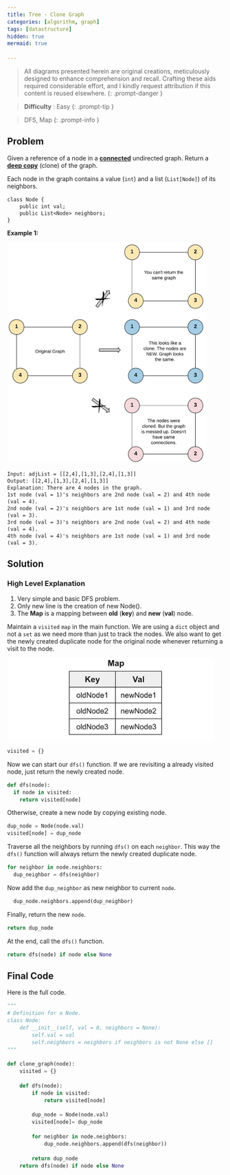 ```yaml
---
title: Tree - Clone Graph
categories: [algorithm, graph]
tags: [datastructure]
hidden: true
mermaid: true

---
```


> All diagrams presented herein are original creations, meticulously designed to enhance comprehension and recall. Crafting these aids required considerable effort, and I kindly request attribution if this content is reused elsewhere.
{: .prompt-danger }

> **Difficulty** :  Easy
{: .prompt-tip }

> DFS, Map
{: .prompt-info }

## Problem

Given a reference of a node in a **[connected](https://en.wikipedia.org/wiki/Connectivity_(graph_theory)#Connected_graph)** undirected graph. Return a [**deep copy**](https://en.wikipedia.org/wiki/Object_copying#Deep_copy) (clone) of the graph.

Each node in the graph contains a value (`int`) and a list (`List[Node]`) of its neighbors.

```
class Node {
    public int val;
    public List<Node> neighbors;
} 
```

**Example 1:**

<img src="../assets/img/133_clone_graph_question.png" alt="addtwonumber1" style="zoom:50%;" />

```
Input: adjList = [[2,4],[1,3],[2,4],[1,3]]
Output: [[2,4],[1,3],[2,4],[1,3]]
Explanation: There are 4 nodes in the graph.
1st node (val = 1)'s neighbors are 2nd node (val = 2) and 4th node (val = 4).
2nd node (val = 2)'s neighbors are 1st node (val = 1) and 3rd node (val = 3).
3rd node (val = 3)'s neighbors are 2nd node (val = 2) and 4th node (val = 4).
4th node (val = 4)'s neighbors are 1st node (val = 1) and 3rd node (val = 3).
```

## Solution

### High Level Explanation

1.	Very simple and basic DFS problem.
2.	Only new line is the creation of new Node().
3.	The **Map** is a mapping between **old** (**key**) and **new** (**val**) node.

Maintain a `visited` `map` in the main function. We are using a `dict` object and not a `set` as we need more than just to track the nodes. We also want to get the newly created duplicate node for the original node whenever returning a visit to the node. 

<img src="../assets/img/image-20240420222816501.png" alt="image-20240420222816501" style="zoom:80%;" />

```python
visited = {}
```

Now we can start our `dfs()` function. If we are revisiting a already visited node, just return the newly created node.

```python
def dfs(node):
  if node in visited:
    return visited[node]
```

Otherwise, create a new node by copying existing node.

```python
dup_node = Node(node.val)
visited[node] = dup_node
```

Traverse all the neighbors by running `dfs()` on each `neighbor`. This way the `dfs()` function will always return the newly created duplicate node.

```python
for neighbor in node.neighbors:
  dup_neighbor = dfs(neighbor)
```

Now add the `dup_neighbor` as new neighbor to current `node`.

```python
  dup_node.neighbors.append(dup_neighbor)
```

Finally, return the new `node`.

```python
return dup_node
```

At the end, call the `dfs()` function.

```python
return dfs(node) if node else None
```

## Final Code 

Here is the full code.

```python
"""
# Definition for a Node.
class Node:
    def __init__(self, val = 0, neighbors = None):
        self.val = val
        self.neighbors = neighbors if neighbors is not None else []
"""
        
def clone_graph(node):
    visited = {}

    def dfs(node):
        if node in visited:
            return visited[node]

        dup_node = Node(node.val)
        visited[node]= dup_node

        for neighbor in node.neighbors:
            dup_node.neighbors.append(dfs(neighbor))

        return dup_node
    return dfs(node) if node else None
  

```



